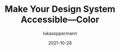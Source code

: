 ---
author: lukasoppermann
date: 2021-10-28
publisher: uxdesigncc
tags:
  - design-systems
  - accessibility
  - colors
target_url: https://uxdesign.cc/design-system-accessibility-color-26834083a3a2
title: Make Your Design System Accessible—Color
---